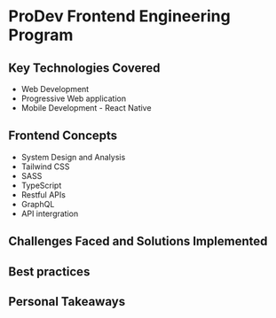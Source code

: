 # ProDev Frontend Engineering Program

## Key Technologies Covered

- Web Development
- Progressive Web application 
- Mobile Development - React Native

## Frontend Concepts
- System Design and Analysis
- Tailwind CSS
- SASS
- TypeScript
- Restful APIs
- GraphQL
- API intergration

## Challenges Faced and Solutions Implemented


## Best practices

## Personal Takeaways